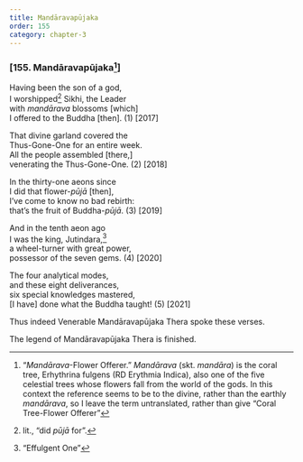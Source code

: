 ```yaml
---
title: Mandāravapūjaka
order: 155
category: chapter-3
---
```


### \[155. Mandāravapūjaka[^1]\]

Having been the son of a god,  
I worshipped[^2] Sikhi, the Leader  
with *mandārava* blossoms \[which\]  
I offered to the Buddha \[then\]. (1) \[2017\]

That divine garland covered the  
Thus-Gone-One for an entire week.  
All the people assembled \[there,\]  
venerating the Thus-Gone-One. (2) \[2018\]

In the thirty-one aeons since  
I did that flower-*pūjā* \[then\],  
I’ve come to know no bad rebirth:  
that’s the fruit of Buddha-*pūjā*. (3) \[2019\]

And in the tenth aeon ago  
I was the king, Jutindara,[^3]  
a wheel-turner with great power,  
possessor of the seven gems. (4) \[2020\]

The four analytical modes,  
and these eight deliverances,  
six special knowledges mastered,  
\[I have\] done what the Buddha taught! (5) \[2021\]

Thus indeed Venerable Mandāravapūjaka Thera spoke these verses.

The legend of Mandāravapūjaka Thera is finished.

[^1]: “*Mandārava*-Flower Offerer.” *Mandārava* (skt. *mandāra*) is the coral tree, Erhythrina fulgens (RD Erythmia Indica), also one of the five celestial trees whose flowers fall from the world of the gods. In this context the reference seems to be to the divine, rather than the earthly *mandārava*, so I leave the term untranslated, rather than give “Coral Tree-Flower Offerer”

[^2]: lit., “did *pūjā* for”.

[^3]: “Effulgent One”
